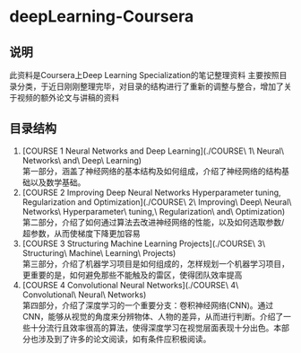 # deepLearning-Coursera
## 说明
此资料是Coursera上Deep Learning Specialization的笔记整理资料
主要按照目录分类，于近日刚刚整理完毕，对目录的结构进行了重新的调整与整合，增加了关于视频的额外论文与讲稿的资料

## 目录结构
1. [COURSE 1 Neural Networks and Deep Learning](./COURSE\ 1\ Neural\ Networks\ and\ Deep\ Learning)<br>
第一部分，涵盖了神经网络的基本结构及如何组成，介绍了神经网络的结构基础以及数学基础。
2. [COURSE 2 Improving Deep Neural Networks Hyperparameter tuning, Regularization and Optimization](./COURSE\ 2\ Improving\ Deep\ Neural\ Networks\ Hyperparameter\ tuning,\ Regularization\ and\ Optimization)<br>
第二部分，介绍了如何通过算法去改进神经网络的性能，以及如何选取参数/超参数，从而使梯度下降更加容易
3. [COURSE 3 Structuring Machine Learning Projects](./COURSE\ 3\ Structuring\ Machine\ Learning\ Projects)<br>
第三部分，介绍了机器学习项目是如何组成的，怎样规划一个机器学习项目，更重要的是，如何避免那些不能触及的雷区，使得团队效率提高
4. [COURSE 4 Convolutional Neural Networks](./COURSE\ 4\ Convolutional\ Neural\ Networks)<br>
第四部分，介绍了深度学习的一个重要分支：卷积神经网络(CNN)。通过CNN，能够从视觉的角度来分辨物体、人物的差异，从而进行判断。介绍了一些十分流行且效率很高的算法，使得深度学习在视觉层面表现十分出色。本部分也涉及到了许多的论文阅读，如有条件应积极阅读。



